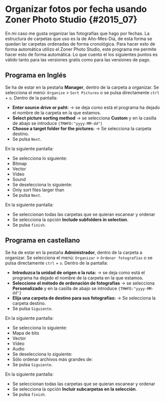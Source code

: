 # Organizar fotos por fecha usando Zoner Photo Studio {#2015_07}

En mi caso me gusta organizar las fotografías que hago por fechas. La estructura de carpetas que uso es la de Año-Mes-Dia, de esta forma se quedan lar carpetas ordenadas de forma cronológica.
Para hacer esto de forma automática utilizo el Zoner Photo Studio, este programa me permite hacer esto de forma automática.
Lo que cuento el los siguientes puntos es válido tanto para las versiones gratis como para las versiones de pago.

## Programa en Inglés

Se ha de estar en la pestaña **Manager**, dentro de la carpeta a organizar.
Se selecciona el menú: `Organize` > `Sort Pictures` o se pulsa directamente `ctrl` + `o`.
Dentro de la pantalla:
* **Enter source drive or paht:** -> se deja como está el programa ha dejado el nombre de la carpeta en la que estamos.
* **Select picture sorting method** -> se selecciona **Custom** y en la casilla de abajo se introduce `{TM#FD:"yyyy-MM-dd"} `
* **Choose a target folder for the pictures:** -> Se selecciona la carpeta destino.
* Se pulsa `Next`.

En la siguiente pantalla:
* Se selecciona lo siguiente:
 * Bitmap
 * Vector
 * Video
 * Sound
* Se deselecciona lo siguiente:
 * Only sort files larger than
* Se pulsa `Next`.

En la siguiente pantalla:
* Se seleccionan todas las carpetas que se quieran escanear y ordenar
* Se selecciona la opción **Include subfolders in selection**.
* Se pulsa `finish`.

## Programa en castellano

Se ha de estar en la pestaña **Administrador**, dentro de la carpeta a organizar.
Se selecciona el menú: `Organizar` > `Ordenar fotografías` o se pulsa directamente `ctrl` + `o`.
Dentro de la pantalla:
* **Introduzca la unidad de origen o la ruta:** -> se deja como está el programa ha dejado el nombre de la carpeta en la que estamos.
* **Seleccione el método de ordenación de fotografías** -> se selecciona **Personalizado** y en la casilla de abajo se introduce `{TM#FD:"yyyy-MM-dd"} `
* **Elija una carpeta de destino para sus fotografías:** -> Se selecciona la carpeta destino.
* Se pulsa `Siguiente`.

En la siguiente pantalla:
* Se selecciona lo siguiente:
 * Mapa de bits
 * Vector
 * Vídeo
 * Audio
* Se deselecciona lo siguiente:
 * Sólo ordenar archivos más grandes de:
* Se pulsa `Siguiente`.

En la siguiente pantalla:
* Se seleccionan todas las carpetas que se quieran escanear y ordenar
* Se selecciona la opción **Incluir subcarpetas en la selección**.
* Se pulsa `finish`.
